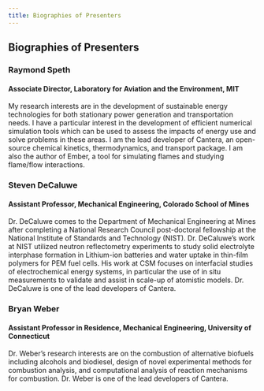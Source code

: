 ```yaml
---
title: Biographies of Presenters
---
```


## Biographies of Presenters

### Raymond Speth

#### Associate Director, Laboratory for Aviation and the Environment, MIT

My research interests are in the development of sustainable energy technologies for both stationary power generation and transportation needs. I have a particular interest in the development of efficient numerical simulation tools which can be used to assess the impacts of energy use and solve problems in these areas. I am the lead developer of Cantera, an open-source chemical kinetics, thermodynamics, and transport package. I am also the author of Ember, a tool for simulating flames and studying flame/flow interactions.

### Steven DeCaluwe

#### Assistant Professor, Mechanical Engineering, Colorado School of Mines

Dr. DeCaluwe comes to the Department of Mechanical Engineering at Mines after completing a National Research Council post-doctoral fellowship at the National Institute of Standards and Technology (NIST). Dr. DeCaluwe’s work at NIST utilized neutron reflectometry experiments to study solid electrolyte interphase formation in Lithium-ion batteries and water uptake in thin-film polymers for PEM fuel cells. His work at CSM focuses on interfacial studies of electrochemical energy systems, in particular the use of in situ measurements to validate and assist in scale-up of atomistic models. Dr. DeCaluwe is one of the lead developers of Cantera.

### Bryan Weber

#### Assistant Professor in Residence, Mechanical Engineering, University of Connecticut

Dr. Weber’s research interests are on the combustion of alternative biofuels including alcohols and biodiesel, design of novel experimental methods for combustion analysis, and computational analysis of reaction mechanisms for combustion. Dr. Weber is one of the lead developers of Cantera.
